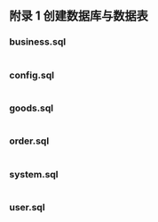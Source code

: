 ## 附录 1 创建数据库与数据表

### business.sql

```sql

```

### config.sql

```sql

```

### goods.sql

```sql

```

### order.sql

```sql

```

### system.sql

```sql

```

### user.sql

```sql

```


